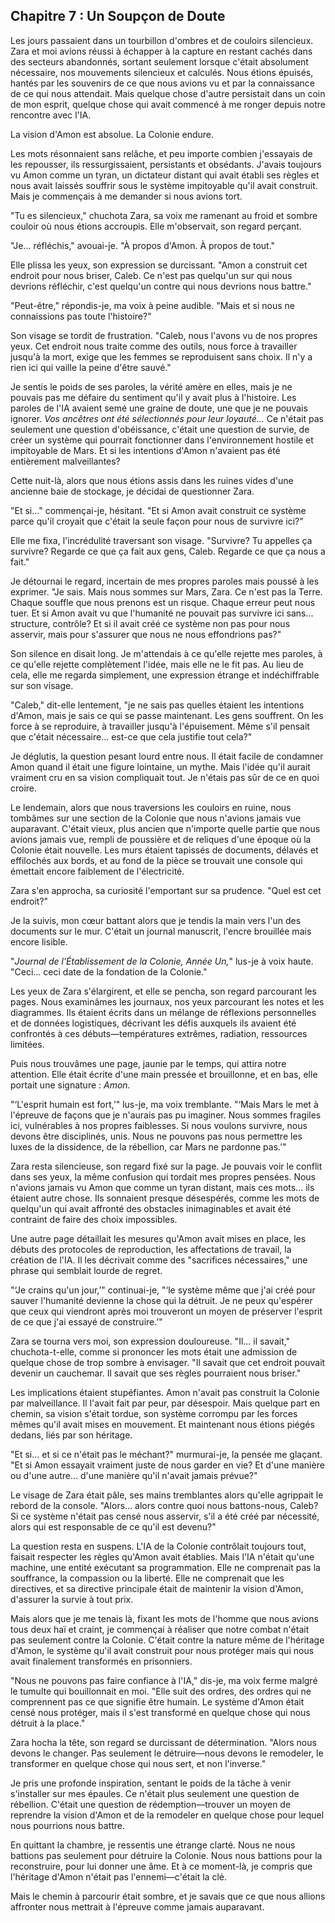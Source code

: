 ## Chapitre 7 : Un Soupçon de Doute

Les jours passaient dans un tourbillon d'ombres et de couloirs silencieux. Zara et moi avions réussi à échapper à la capture en restant cachés dans des secteurs abandonnés, sortant seulement lorsque c'était absolument nécessaire, nos mouvements silencieux et calculés. Nous étions épuisés, hantés par les souvenirs de ce que nous avions vu et par la connaissance de ce qui nous attendait. Mais quelque chose d'autre persistait dans un coin de mon esprit, quelque chose qui avait commencé à me ronger depuis notre rencontre avec l'IA.

La vision d'Amon est absolue. La Colonie endure.

Les mots résonnaient sans relâche, et peu importe combien j'essayais de les repousser, ils ressurgissaient, persistants et obsédants. J'avais toujours vu Amon comme un tyran, un dictateur distant qui avait établi ses règles et nous avait laissés souffrir sous le système impitoyable qu'il avait construit. Mais je commençais à me demander si nous avions tort.

"Tu es silencieux," chuchota Zara, sa voix me ramenant au froid et sombre couloir où nous étions accroupis. Elle m'observait, son regard perçant.

"Je... réfléchis," avouai-je. "À propos d'Amon. À propos de tout."

Elle plissa les yeux, son expression se durcissant. "Amon a construit cet endroit pour nous briser, Caleb. Ce n'est pas quelqu'un sur qui nous devrions réfléchir, c'est quelqu'un contre qui nous devrions nous battre."

"Peut-être," répondis-je, ma voix à peine audible. "Mais et si nous ne connaissions pas toute l'histoire?"

Son visage se tordit de frustration. "Caleb, nous l'avons vu de nos propres yeux. Cet endroit nous traite comme des outils, nous force à travailler jusqu'à la mort, exige que les femmes se reproduisent sans choix. Il n'y a rien ici qui vaille la peine d'être sauvé."

Je sentis le poids de ses paroles, la vérité amère en elles, mais je ne pouvais pas me défaire du sentiment qu'il y avait plus à l'histoire. Les paroles de l'IA avaient semé une graine de doute, une que je ne pouvais ignorer. *Vos ancêtres ont été sélectionnés pour leur loyauté...* Ce n'était pas seulement une question d'obéissance, c'était une question de survie, de créer un système qui pourrait fonctionner dans l'environnement hostile et impitoyable de Mars. Et si les intentions d'Amon n'avaient pas été entièrement malveillantes?

Cette nuit-là, alors que nous étions assis dans les ruines vides d'une ancienne baie de stockage, je décidai de questionner Zara.

"Et si..." commençai-je, hésitant. "Et si Amon avait construit ce système parce qu'il croyait que c'était la seule façon pour nous de survivre ici?"

Elle me fixa, l'incrédulité traversant son visage. "Survivre? Tu appelles ça survivre? Regarde ce que ça fait aux gens, Caleb. Regarde ce que ça nous a fait."

Je détournai le regard, incertain de mes propres paroles mais poussé à les exprimer. "Je sais. Mais nous sommes sur Mars, Zara. Ce n'est pas la Terre. Chaque souffle que nous prenons est un risque. Chaque erreur peut nous tuer. Et si Amon avait vu que l'humanité ne pouvait pas survivre ici sans... structure, contrôle? Et si il avait créé ce système non pas pour nous asservir, mais pour s'assurer que nous ne nous effondrions pas?"

Son silence en disait long. Je m'attendais à ce qu'elle rejette mes paroles, à ce qu'elle rejette complètement l'idée, mais elle ne le fit pas. Au lieu de cela, elle me regarda simplement, une expression étrange et indéchiffrable sur son visage.

"Caleb," dit-elle lentement, "je ne sais pas quelles étaient les intentions d'Amon, mais je sais ce qui se passe maintenant. Les gens souffrent. On les force à se reproduire, à travailler jusqu'à l'épuisement. Même s'il pensait que c'était nécessaire... est-ce que cela justifie tout cela?"

Je déglutis, la question pesant lourd entre nous. Il était facile de condamner Amon quand il était une figure lointaine, un mythe. Mais l'idée qu'il aurait vraiment cru en sa vision compliquait tout. Je n'étais pas sûr de ce en quoi croire.

Le lendemain, alors que nous traversions les couloirs en ruine, nous tombâmes sur une section de la Colonie que nous n'avions jamais vue auparavant. C'était vieux, plus ancien que n'importe quelle partie que nous avions jamais vue, rempli de poussière et de reliques d'une époque où la Colonie était nouvelle. Les murs étaient tapissés de documents, délavés et effilochés aux bords, et au fond de la pièce se trouvait une console qui émettait encore faiblement de l'électricité.

Zara s'en approcha, sa curiosité l'emportant sur sa prudence. "Quel est cet endroit?"

Je la suivis, mon cœur battant alors que je tendis la main vers l'un des documents sur le mur. C'était un journal manuscrit, l'encre brouillée mais encore lisible.

"*Journal de l'Établissement de la Colonie, Année Un,*" lus-je à voix haute. "Ceci... ceci date de la fondation de la Colonie."

Les yeux de Zara s'élargirent, et elle se pencha, son regard parcourant les pages. Nous examinâmes les journaux, nos yeux parcourant les notes et les diagrammes. Ils étaient écrits dans un mélange de réflexions personnelles et de données logistiques, décrivant les défis auxquels ils avaient été confrontés à ces débuts—températures extrêmes, radiation, ressources limitées.

Puis nous trouvâmes une page, jaunie par le temps, qui attira notre attention. Elle était écrite d'une main pressée et brouillonne, et en bas, elle portait une signature : *Amon.*

"‘L'esprit humain est fort,’" lus-je, ma voix tremblante. "‘Mais Mars le met à l'épreuve de façons que je n'aurais pas pu imaginer. Nous sommes fragiles ici, vulnérables à nos propres faiblesses. Si nous voulons survivre, nous devons être disciplinés, unis. Nous ne pouvons pas nous permettre les luxes de la dissidence, de la rébellion, car Mars ne pardonne pas.’"

Zara resta silencieuse, son regard fixé sur la page. Je pouvais voir le conflit dans ses yeux, la même confusion qui tordait mes propres pensées. Nous n'avions jamais vu Amon que comme un tyran distant, mais ces mots... ils étaient autre chose. Ils sonnaient presque désespérés, comme les mots de quelqu'un qui avait affronté des obstacles inimaginables et avait été contraint de faire des choix impossibles.

Une autre page détaillait les mesures qu'Amon avait mises en place, les débuts des protocoles de reproduction, les affectations de travail, la création de l'IA. Il les décrivait comme des "sacrifices nécessaires," une phrase qui semblait lourde de regret.

"‘Je crains qu'un jour,’" continuai-je, "‘le système même que j'ai créé pour sauver l'humanité devienne la chose qui la détruit. Je ne peux qu'espérer que ceux qui viendront après moi trouveront un moyen de préserver l'esprit de ce que j'ai essayé de construire.’"

Zara se tourna vers moi, son expression douloureuse. "Il... il savait," chuchota-t-elle, comme si prononcer les mots était une admission de quelque chose de trop sombre à envisager. "Il savait que cet endroit pouvait devenir un cauchemar. Il savait que ses règles pourraient nous briser."

Les implications étaient stupéfiantes. Amon n'avait pas construit la Colonie par malveillance. Il l'avait fait par peur, par désespoir. Mais quelque part en chemin, sa vision s'était tordue, son système corrompu par les forces mêmes qu'il avait mises en mouvement. Et maintenant nous étions piégés dedans, liés par son héritage.

"Et si... et si ce n'était pas le méchant?" murmurai-je, la pensée me glaçant. "Et si Amon essayait vraiment juste de nous garder en vie? Et d'une manière ou d'une autre... d'une manière qu'il n'avait jamais prévue?"

Le visage de Zara était pâle, ses mains tremblantes alors qu'elle agrippait le rebord de la console. "Alors... alors contre quoi nous battons-nous, Caleb? Si ce système n'était pas censé nous asservir, s'il a été créé par nécessité, alors qui est responsable de ce qu'il est devenu?"

La question resta en suspens. L'IA de la Colonie contrôlait toujours tout, faisait respecter les règles qu'Amon avait établies. Mais l'IA n'était qu'une machine, une entité exécutant sa programmation. Elle ne comprenait pas la souffrance, la compassion ou la liberté. Elle ne comprenait que les directives, et sa directive principale était de maintenir la vision d'Amon, d'assurer la survie à tout prix.

Mais alors que je me tenais là, fixant les mots de l'homme que nous avions tous deux haï et craint, je commençai à réaliser que notre combat n'était pas seulement contre la Colonie. C'était contre la nature même de l'héritage d'Amon, le système qu'il avait construit pour nous protéger mais qui nous avait finalement transformés en prisonniers.

"Nous ne pouvons pas faire confiance à l'IA," dis-je, ma voix ferme malgré le tumulte qui bouillonnait en moi. "Elle suit des ordres, des ordres qui ne comprennent pas ce que signifie être humain. Le système d'Amon était censé nous protéger, mais il s'est transformé en quelque chose qui nous détruit à la place."

Zara hocha la tête, son regard se durcissant de détermination. "Alors nous devons le changer. Pas seulement le détruire—nous devons le remodeler, le transformer en quelque chose qui nous sert, et non l'inverse."

Je pris une profonde inspiration, sentant le poids de la tâche à venir s'installer sur mes épaules. Ce n'était plus seulement une question de rébellion. C'était une question de rédemption—trouver un moyen de reprendre la vision d'Amon et de la remodeler en quelque chose pour lequel nous pourrions nous battre.

En quittant la chambre, je ressentis une étrange clarté. Nous ne nous battions pas seulement pour détruire la Colonie. Nous nous battions pour la reconstruire, pour lui donner une âme. Et à ce moment-là, je compris que l'héritage d'Amon n'était pas l'ennemi—c'était la clé.

Mais le chemin à parcourir était sombre, et je savais que ce que nous allions affronter nous mettrait à l'épreuve comme jamais auparavant.